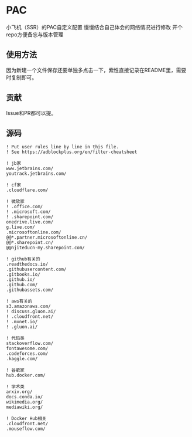 # PAC
小飞机（SSR）的PAC自定义配置 慢慢结合自己体会的网络情况进行修改 开个repo方便备忘与版本管理

## 使用方法

因为新建一个文件保存还要单独多点击一下，索性直接记录在README里，需要时复制即可。

## 贡献

Issue和PR都可以提。

## 源码

```
! Put user rules line by line in this file.
! See https://adblockplus.org/en/filter-cheatsheet

! jb家
www.jetbrains.com/
youtrack.jetbrains.com/

! cf家
.cloudflare.com/

! 微软家
! .office.com/
! .microsoft.com/
! .sharepoint.com/
onedrive.live.com/
g.live.com/
.microsoftonline.com/
@@*.partner.microsoftonline.cn/
@@*.sharepoint.cn/
@@njiteducn-my.sharepoint.com/

! github有关的
.readthedocs.io/
.githubusercontent.com/
.gitbooks.io/
.github.io/
.github.com/
.githubassets.com/

! aws有关的
s3.amazonaws.com/
! discuss.gluon.ai/
! .cloudfront.net/
! .mxnet.io/
! .gluon.ai/

! 代码类
stackoverflow.com/
fontawesome.com/
.codeforces.com/
.kaggle.com/

! 谷歌家
hub.docker.com/

! 学术类
arxiv.org/
docs.conda.io/
wikimedia.org/
mediawiki.org/

! Docker Hub相关
.cloudfront.net/
.mouseflow.com/

```
